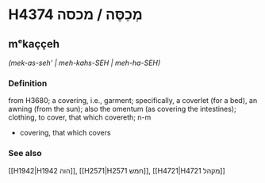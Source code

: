 # H4374 מְכַסֶּה / מכסה

## mᵉkaççeh

_(mek-as-seh' | meh-kahs-SEH | meh-ha-SEH)_

### Definition

from H3680; a covering, i.e., garment; specifically, a coverlet (for a bed), an awning (from the sun); also the omentum (as covering the intestines); clothing, to cover, that which covereth; n-m

- covering, that which covers

### See also

[[H1942|H1942 הוה]], [[H2571|H2571 חמש]], [[H4721|H4721 מקהל]]
